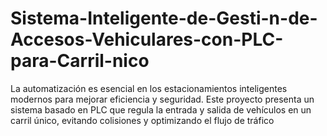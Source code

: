 # Sistema-Inteligente-de-Gesti-n-de-Accesos-Vehiculares-con-PLC-para-Carril-nico
La automatización es esencial en los estacionamientos inteligentes modernos para mejorar eficiencia y seguridad. Este proyecto presenta un sistema basado en PLC que regula la entrada y salida de vehículos en un carril único, evitando colisiones y optimizando el flujo de tráfico
